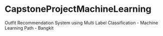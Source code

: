 # CapstoneProjectMachineLearning
Outfit Recommendation System using Multi Label Classification - Machine Learning Path - Bangkit

